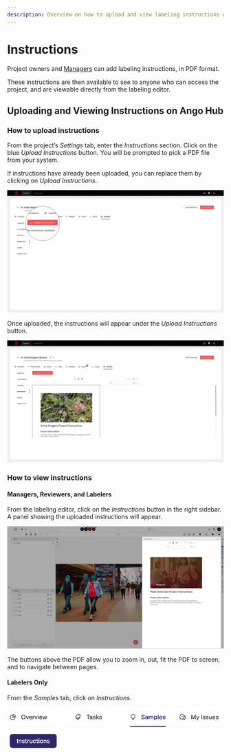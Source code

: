 ```yaml
---
description: Overview on how to upload and view labeling instructions on Ango Hub.
---
```


# Instructions

Project owners and [Managers](../labeling/managing-users-in-projects/#managers) can add labeling instructions, in PDF format.

These instructions are then available to see to anyone who can access the project, and are viewable directly from the labeling editor.

## Uploading and Viewing Instructions on Ango Hub

### How to upload instructions <a href="#how-to-upload-instructions" id="how-to-upload-instructions"></a>

From the project’s _Settings_ tab, enter the _Instructions_ section. Click on the blue _Upload Instructions_ button. You will be prompted to pick a PDF file from your system.

If instructions have already been uploaded, you can replace them by clicking on _Upload Instructions_.

![](<../.gitbook/assets/Screen Shot 2021-12-23 at 15.39.09.png>)

Once uploaded, the instructions will appear under the _Upload Instructions_ button.

![](<../.gitbook/assets/Screen Shot 2021-12-23 at 15.40.04.png>)

### How to view instructions <a href="#how-to-view-instructions" id="how-to-view-instructions"></a>

#### Managers, Reviewers, and Labelers

From the labeling editor, click on the _Instructions_ button in the right sidebar. A panel showing the uploaded instructions will appear.

![](<../.gitbook/assets/Screen Shot 2021-12-23 at 15.40.58.png>)

The buttons above the PDF allow you to zoom in, out, fit the PDF to screen, and to navigate between pages.

#### Labelers Only

From the _Samples_ tab, click on _Instructions_.

![](<../.gitbook/assets/image (122).png>)
